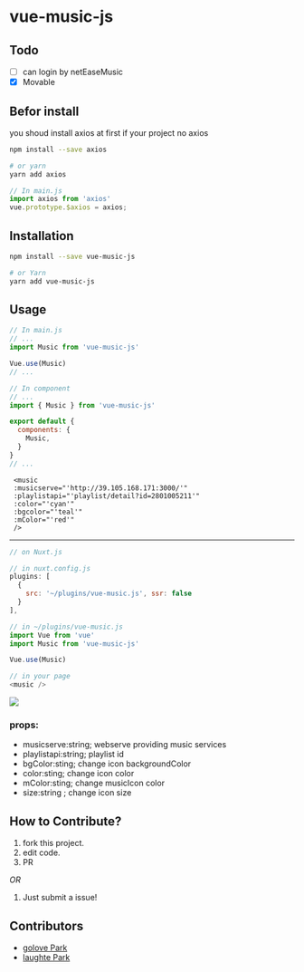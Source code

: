 # vue-music-js

## Todo

- [ ] can login by netEaseMusic
- [x] Movable

## Befor install

you shoud install axios at first if your project no axios
```bash
npm install --save axios

# or yarn
yarn add axios

```
```js
// In main.js
import axios from 'axios'
vue.prototype.$axios = axios;

```



## Installation

```bash
npm install --save vue-music-js

# or Yarn
yarn add vue-music-js
```

## Usage

```js
// In main.js
// ...
import Music from 'vue-music-js'

Vue.use(Music)
// ...
```

```js
// In component
// ...
import { Music } from 'vue-music-js'

export default {
  components: {
    Music,
  }
}
// ...
```

```Vue
 <music 
 :musicserve="'http://39.105.168.171:3000/'"
 :playlistapi="'playlist/detail?id=2801005211'"
 :color="'cyan'" 
 :bgcolor="'teal'" 
 :mColor="'red'"
 />

```

---

```js
// on Nuxt.js

// in nuxt.config.js
plugins: [
  {
    src: '~/plugins/vue-music.js', ssr: false
  }
],

// in ~/plugins/vue-music.js
import Vue from 'vue'
import Music from 'vue-music-js'

Vue.use(Music)

// in your page
<music />

```
![](http://yanxuan.nosdn.127.net/5294c0d51645eae55ff5effdfd76be49.png)


### props:
- musicserve:string; webserve providing music services
- playlistapi:string; playlist id
- bgColor:sting; change icon backgroundColor
- color:sting; change icon color
- mColor:sting; change musicIcon color
- size:string ; change icon size

## How to Contribute?

1. fork this project.
2. edit code.
3. PR

_OR_

1. Just submit a issue!

## Contributors

- [golove Park](https://github.com/golove)
- [laughte Park](https://github.com/laughte)

